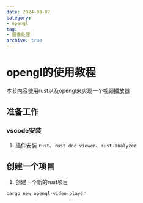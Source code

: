 ```yaml
---
date: 2024-08-07
category:
- opengl
tag:
- 图像处理
archive: true
---
```


# opengl的使用教程
本节内容使用rust以及opengl来实现一个视频播放器

## 准备工作
### vscode安装
1. 插件安装
`rust`、`rust doc viewer`、`rust-analyzer`

## 创建一个项目
1. 创建一个新的rust项目
```
cargo new opengl-video-player
```


